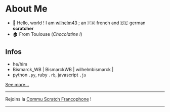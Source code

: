 # About Me

- 👋 Hello, world ! I am [wilhelm43](https://scratch.mit.edu/users/wilhelm43/) ; an 🇫🇷 french and 🇩🇪 german __scratcher__
- 🏠 From Toulouse (*Chocolatine !*)

## Infos

- he/him
- Bismarck_WB | BismarckWB | wilhelmbismarck |
- python `.py`, ruby `.rb`, javascript `.js`

[See more…](https://scratch.mit.edu/projects/859566841/)

----

Rejoins la [Commu Scratch Francophone](https://discord.gg/UnjbyEEVak) !

----

